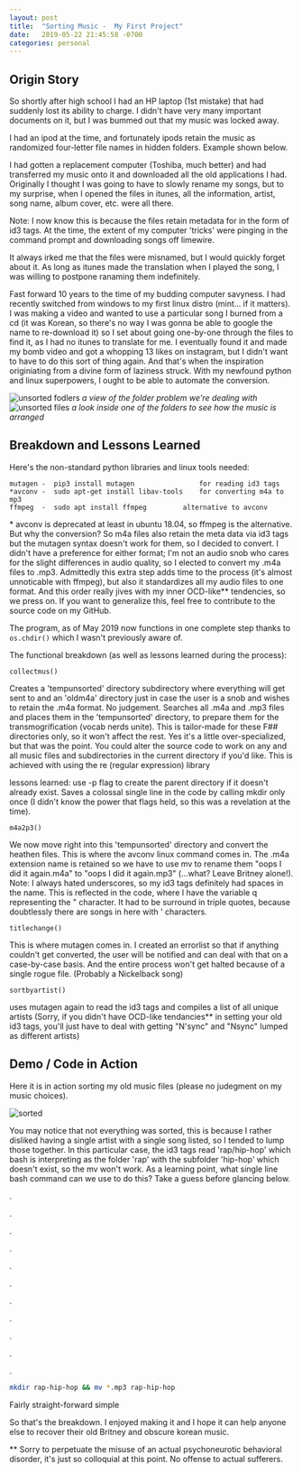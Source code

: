 ```yaml
---
layout: post
title:  "Sorting Music -  My First Project"
date:   2019-05-22 21:45:58 -0700
categories: personal
---
```


## Origin Story
So shortly after high school I had an HP laptop (1st mistake) that had suddenly lost its ability to charge. I didn't have very many important documents on it, but I was bummed out that my music was locked away.

I had an ipod at the time, and fortunately ipods retain the  music as randomized four-letter file names in hidden folders. Example shown below.

I had gotten a replacement computer (Toshiba, much better) and had transferred my music onto it and downloaded all the old applications I had. Originally I thought I was going to have to slowly rename my songs, but to my surprise, when I opened the files in itunes, all the information, artist, song name, album cover, etc. were all there.

Note: I now know this is because the files retain metadata for in the form of id3 tags. At the time, the extent of my computer 'tricks' were pinging in the command prompt and downloading songs off limewire.

It always irked me that the files were misnamed, but I would quickly forget about it. As long as itunes made the translation when I played the song, I was willing to postpone ranaming them indefinitely.

Fast forward 10 years to the time of my budding computer savyness. I had recently switched from windows to my first linux distro (mint... if it matters). I was making a video and wanted to use a particular song I burned from a cd (it was Korean, so there's no way I was gonna be able to google the name to re-download it) so I set about going one-by-one through the files to find it, as I had no itunes to translate for me. I eventually found it and made my bomb video and got a whopping 13 likes on instagram, but I didn't want to have to do this sort of thing again. And that's when the inspiration originiating from a divine form of laziness struck. With my newfound python and linux superpowers, I ought to be able to automate the conversion.

![unsorted fodlers]({{site.baseurl}}/assets/unsorted_folders.png)
*a view of the folder problem we're dealing with*
![unsorted files]({{site.baseurl}}/assets/unsorted_files.png)
*a look inside one of the folders to see how the music is arranged*

## Breakdown and Lessons Learned

Here's the non-standard python libraries and linux tools needed:

	mutagen	-  pip3 install mutagen                for reading id3 tags
	*avconv	-  sudo apt-get install libav-tools    for converting m4a to mp3
	ffmpeg  -  sudo apt install ffmpeg 	       alternative to avconv


\* avconv is deprecated at least in ubuntu 18.04, so ffmpeg is the alternative. But why the conversion? So m4a files also retain the meta data via id3 tags but the mutagen syntax doesn't work for them, so I decided to convert. I didn't have a preference for either format; I'm not an audio snob who cares for the slight differences in audio quality, so I elected to convert my .m4a files to .mp3. Admittedly this extra step adds time to the process (it's almost unnoticable with ffmpeg), but also it standardizes all my audio files to one format. And this order really jives with my inner OCD-like\*\* tendencies, so we press on. If you want to generalize this, feel free to contribute to the source code on my GitHub.

The program, as of May 2019 now functions in one complete step thanks to `os.chdir()` which I wasn't previously aware of.



The functional breakdown (as well as lessons learned during the process):

`collectmus()`

Creates a 'tempunsorted' directory subdirectory where everything will get sent to and an 'oldm4a' directory just in case the user is a snob and wishes to retain the .m4a format. No judgement.
Searches all .m4a and .mp3 files and places them in the 'tempunsorted' directory, to prepare them for the transmogrification (vocab nerds unite). This is tailor-made for these F## directories only, so it won't affect the rest. Yes it's a little over-specialized, but that was the point. You could alter the source code to work on any and all music files and subdirectories in the current directory if you'd like. This is achieved with using the re (regular expression) library

lessons learned: use -p flag to create the parent directory if it doesn't already exist. Saves a colossal single line in the code by calling mkdir only once (I didn't know the power that flags held, so this was a revelation at the time).

`m4a2p3()`

We now move right into this 'tempunsorted' directory and convert the heathen files. This is where the avconv linux command comes in. The .m4a extension name is retained so we have to use mv to rename them "oops I did it again.m4a" to "oops I did it again.mp3" (...what? Leave Britney alone!).
Note: I always hated underscores, so my id3 tags definitely had spaces in the name. This is reflected in the code, where I have the variable q representing the " character. It had to be surround in triple quotes, because doubtlessly there are songs in here with ' characters. 

`titlechange()`

This is where mutagen comes in. I created an errorlist so that if anything couldn't get converted, the user will be notified and can deal with that on a case-by-case basis. And the entire process won't get halted because of a single rogue file. (Probably a Nickelback song)

`sortbyartist()`

uses mutagen again to read the id3 tags and compiles a list of all unique artists (Sorry, if you didn't have OCD-like tendancies\*\* in setting your old id3 tags, you'll just have to deal with getting "N'sync" and "Nsync" lumped as different artists)

## Demo / Code in Action

Here it is in action sorting my old music files (please no judegment on my music choices).

![sorted]({{site.baseurl}}/assets/sorting.gif)

You may notice that not everything was sorted, this is because I rather disliked having a single artist with a single song listed, so I tended to lump those together. In this particular case, the id3 tags read 'rap/hip-hop' which bash is interpreting as the folder 'rap' with the subfolder 'hip-hop' which doesn't exist, so the mv won't work. As a learning point, what single line bash command can we use to do this? Take a guess before glancing below.

.

.

.

.

.

.

.

.

.

.

.

```bash
mkdir rap-hip-hop && mv *.mp3 rap-hip-hop
```
Fairly straight-forward simple

So that's the breakdown. I enjoyed making it and I hope it can help anyone else to recover their old Britney and obscure korean music.


\*\* Sorry to perpetuate the misuse of an actual psychoneurotic behavioral disorder, it's just so colloquial at this point. No offense to actual sufferers.


